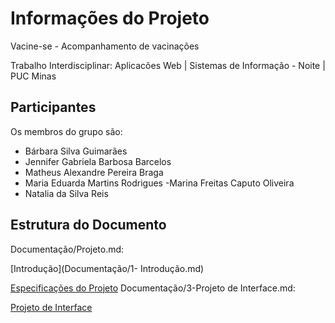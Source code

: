 # Informações do Projeto

Vacine-se - Acompanhamento de vacinações

Trabalho Interdisciplinar: Aplicacões Web | Sistemas de Informação - Noite | PUC Minas 

## Participantes

Os membros do grupo são:
- Bárbara Silva Guimarães
- Jennifer Gabriela Barbosa Barcelos
- Matheus Alexandre Pereira Braga
- Maria Eduarda Martins Rodrigues
-Marina Freitas Caputo Oliveira
- Natalia da Silva Reis

## Estrutura do Documento


 Documentação/Projeto.md:

[Introdução](Documentação/1- Introdução.md)

[Especificações do Projeto](Documentação/2.-Especificações%20do%20Projeto.md)
Documentação/3-Projeto de Interface.md:

[Projeto de Interface](Documentação/3-Projeto%20de%20Interface.md)
